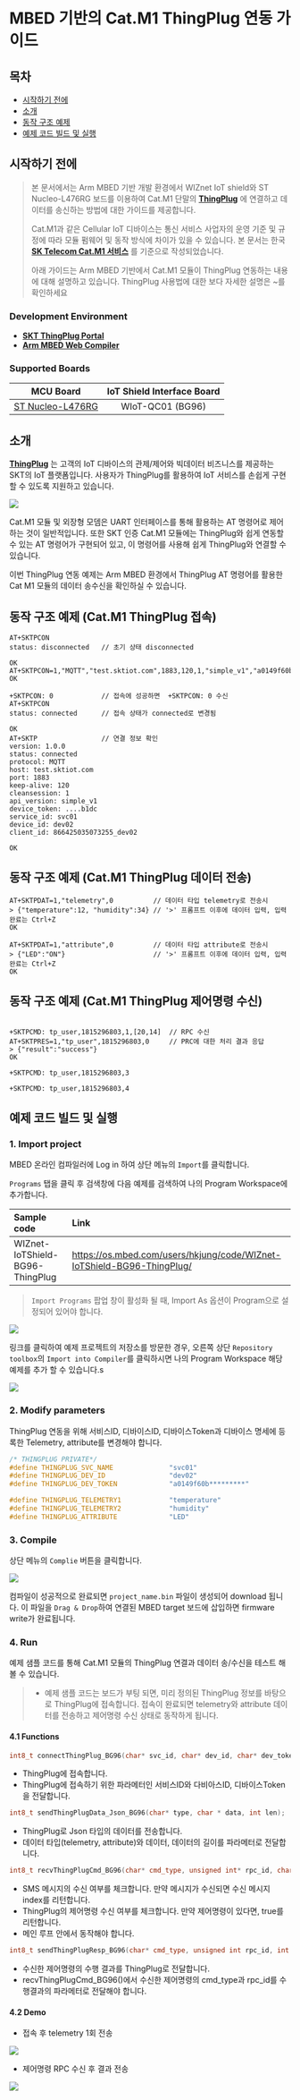 # MBED 기반의 Cat.M1 ThingPlug 연동 가이드

## 목차

-   [시작하기 전에](#Prerequisites)
-   [소개](#Step-1-Overview)
-   [동작 구조 예제](#Step-2-SampleCode)
-   [예제 코드 빌드 및 실행](#Step-3-Build-and-Run)

<a name="Prerequisites"></a>
## 시작하기 전에

> 본 문서에서는 Arm MBED 기반 개발 환경에서 WIZnet IoT shield와 ST Nucleo-L476RG 보드를 이용하여 Cat.M1 단말의 **[ThingPlug][link-thingplug-portal]** 에 연결하고 데이터를 송신하는 방법에 대한 가이드를 제공합니다.
> 
> Cat.M1과 같은 Cellular IoT 디바이스는 통신 서비스 사업자의 운영 기준 및 규정에 따라 모듈 펌웨어 및 동작 방식에 차이가 있을 수 있습니다. 본 문서는 한국 **[SK Telecom Cat.M1 서비스][skt-iot-portal]** 를 기준으로 작성되었습니다.
> 
> 아래 가이드는 Arm MBED 기반에서 Cat.M1 모듈이 ThingPlug 연동하는 내용에 대해 설명하고 있습니다. ThingPlug 사용법에 대한 보다 자세한 설명은 ~를 확인하세요

### Development Environment
* **[SKT ThingPlug Portal][link-thingplug-portal]**
* **[Arm MBED Web Compiler][link-mbed-compiler]**



### Supported Boards

| MCU Board | IoT Shield Interface Board |
|:--------:|:--------:|
| [ST Nucleo-L476RG][link-nucleo-l476rg] | WIoT-QC01 (BG96) |

<a name="Step-1-Overview"></a>
## 소개

**[ThingPlug][link-thingplug-portal]** 는 고객의 IoT 디바이스의 관제/제어와 빅데이터 비즈니스를 제공하는 SKT의 IoT 플랫폼입니다. 사용자가 ThingPlug를 활용하여 IoT 서비스를 손쉽게 구현할 수 있도록 지원하고 있습니다.

![][1]

Cat.M1 모듈 및 외장형 모뎀은 UART 인터페이스를 통해 활용하는 AT 명령어로 제어하는 것이 일반적입니다. 또한 SKT 인증 Cat.M1 모듈에는 ThingPlug와 쉽게 연동할 수 있는 AT 명령어가 구현되어 있고, 이 명령어를 사용해 쉽게 ThingPlug와 연결할 수 있습니다.

이번 ThingPlug 연동 예제는 Arm MBED 환경에서 ThingPlug AT 명령어를 활용한 Cat M1 모듈의 데이터 송수신을 확인하실 수 있습니다.

<a name="Step-2-SampleCode"></a>

## 동작 구조 예제 (Cat.M1 ThingPlug 접속)

```
AT+SKTPCON
status: disconnected   // 초기 상태 disconnected

OK
AT+SKTPCON=1,"MQTT","test.sktiot.com",1883,120,1,"simple_v1","a0149f60b*********","svc01","dev02"
OK

+SKTPCON: 0            // 접속에 성공하면  +SKTPCON: 0 수신
AT+SKTPCON
status: connected      // 접속 상태가 connected로 변경됨

OK
AT+SKTP                // 연결 정보 확인
version: 1.0.0
status: connected
protocol: MQTT
host: test.sktiot.com
port: 1883
keep-alive: 120
cleansession: 1
api_version: simple_v1
device_token: ....b1dc
service_id: svc01
device_id: dev02
client_id: 866425035073255_dev02

OK

```


## 동작 구조 예제 (Cat.M1 ThingPlug 데이터 전송)

```
AT+SKTPDAT=1,"telemetry",0          // 데이터 타입 telemetry로 전송시
> {"temperature":12, "humidity":34} // '>' 프롬프트 이후에 데이터 입력, 입력 완료는 Ctrl+Z
OK

AT+SKTPDAT=1,"attribute",0          // 데이터 타입 attribute로 전송시
> {"LED":"ON"}                      // '>' 프롬프트 이후에 데이터 입력, 입력 완료는 Ctrl+Z
OK

```


## 동작 구조 예제 (Cat.M1 ThingPlug 제어명령 수신)

```

+SKTPCMD: tp_user,1815296803,1,[20,14]  // RPC 수신
AT+SKTPRES=1,"tp_user",1815296803,0     // PRC에 대한 처리 결과 응답
> {"result":"success"}
OK

+SKTPCMD: tp_user,1815296803,3

+SKTPCMD: tp_user,1815296803,4

```


<a name="Step-3-Build-and-Run"></a>
## 예제 코드 빌드 및 실행

### 1. Import project
MBED 온라인 컴파일러에 Log in 하여 상단 메뉴의 `Import`를 클릭합니다.

`Programs` 탭을 클릭 후 검색창에 다음 예제를 검색하여 나의 Program Workspace에 추가합니다.


| Sample code | Link |
|:--------|:--------|
| WIZnet-IoTShield-BG96-ThingPlug | https://os.mbed.com/users/hkjung/code/WIZnet-IoTShield-BG96-ThingPlug/ |


> `Import Programs` 팝업 창이 활성화 될 때, Import As 옵션이 Program으로 설정되어 있어야 합니다.

![][import1]

링크를 클릭하여 예제 프로젝트의 저장소를 방문한 경우, 오른쪽 상단 `Repository toolbox`의 `Import into Compiler`를 클릭하시면 나의 Program Workspace 해당 예제를 추가 할 수 있습니다.s

![][import2]

### 2. Modify parameters

ThingPlug 연동을 위해 서비스ID, 디바이스ID, 디바이스Token과 디바이스 명세에 등록한 Telemetry, attribute를 변경해야 합니다.

````cpp
/* THINGPLUG PRIVATE*/
#define THINGPLUG_SVC_NAME              "svc01"
#define THINGPLUG_DEV_ID                "dev02"
#define THINGPLUG_DEV_TOKEN             "a0149f60b*********"

#define THINGPLUG_TELEMETRY1            "temperature"
#define THINGPLUG_TELEMETRY2            "humidity"
#define THINGPLUG_ATTRIBUTE             "LED"
````

### 3. Compile

상단 메뉴의 `Complie` 버튼을 클릭합니다.

![][compile]

컴파일이 성공적으로 완료되면 `project_name.bin` 파일이 생성되어 download 됩니다. 이 파일을 `Drag & Drop`하여 연결된 MBED target 보드에 삽입하면 firmware write가 완료됩니다.

### 4. Run

예제 샘플 코드를 통해 Cat.M1 모듈의 ThingPlug 연결과 데이터 송/수신을 테스트 해볼 수 있습니다.

> * 예제 샘플 코드는 보드가 부팅 되면, 미리 정의된 ThingPlug 정보를 바탕으로 ThingPlug에 접속합니다. 접속이 완료되면 telemetry와 attribute 데이터를 전송하고 제어명령 수신 상태로 동작하게 됩니다.

#### 4.1 Functions

```cpp
int8_t connectThingPlug_BG96(char* svc_id, char* dev_id, char* dev_token);
```
 * ThingPlug에 접속합니다.
 * ThingPlug에 접속하기 위한 파라메터인 서비스ID와 다비아스ID, 디바이스Token을 전달합니다.

```cpp
int8_t sendThingPlugData_Json_BG96(char* type, char * data, int len);
```
 * ThingPlug로 Json 타입의 데이터를 전송합니다.
 * 데이터 타입(telemetry, attribute)와 데이터, 데이터의 길이를 파라메터로 전달합니다.

```cpp
int8_t recvThingPlugCmd_BG96(char* cmd_type, unsigned int* rpc_id, char* msg);
```
  * SMS 메시지의 수신 여부를 체크합니다. 만약 메시지가 수신되면 수신 메시지 index를 리턴합니다.
  * ThingPlug의 제어명령 수신 여부를 체크합니다. 만약 제어명령이 있다면, true를 리턴합니다.
  * 메인 루프 안에서 동작해야 합니다.

```cpp
int8_t sendThingPlugResp_BG96(char* cmd_type, unsigned int rpc_id, int result, char* result_data, int result_len);
```
 * 수신한 제어명령의 수행 결과를 ThingPlug로 전달합니다.
 * recvThingPlugCmd_BG96()에서 수신한 제어명령의 cmd_type과 rpc_id를 수행결과의 파라메터로 전달해야 합니다.

#### 4.2 Demo

* 접속 후 telemetry 1회 전송

![][3]

* 제어명령 RPC 수신 후 결과 전송

![][4]


[mbed-getting-started]: ./mbed_get_started.md
[skt-iot-portal]: https://www.sktiot.com/iot/developer/guide/guide/catM1/menu_05/page_01
[link-mbed-compiler]: https://ide.mbed.com/compiler/
[link-nucleo-l476rg]: https://os.mbed.com/platforms/ST-Nucleo-L476RG/
[link-bg96-atcommand-manual]: https://www.quectel.com/UploadImage/Downlad/Quectel_BG96_AT_Commands_Manual_V2.1.pdf
[link-bg96-tcp-manual]: https://www.quectel.com/UploadImage/Downlad/Quectel_BG96_TCP(IP)_AT_Commands_Manual_V1.0.pdf

[import1]: ./imgs/mbed_guide_webide_import.png
[import2]: ./imgs/mbed_guide_webide_import_repo.png
[compile]: ./imgs/mbed_guide_webide_compile.png
[1]: ./imgs/thingplug_main.png
[3]: ./imgs/thingplug_mbed_data_send.PNG
[4]: ./imgs/thingplug_mbed_cmd_result.PNG

[link-thingplug-atcommand-manual]: https://www.sktiot.com/api/common/file/download?fileId=00EYNW8OXF8VA94EE29A
[link-thingplug-portal]: https://portal.sktiot.com/intro
 
